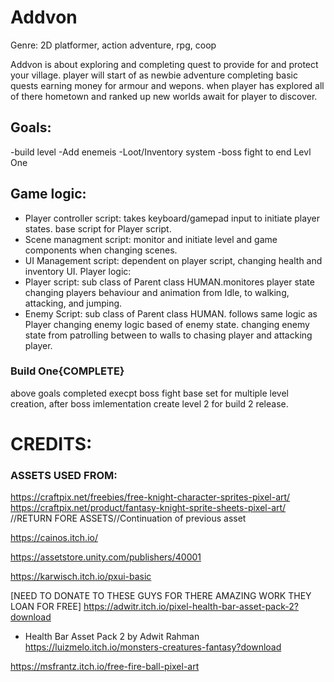 # Addvon

Genre: 2D platformer, action adventure, rpg, coop

Addvon is about exploring and completing quest to provide for and protect your village. player will start of as newbie adventure completing basic quests earning money for armour and wepons. when player has explored all of there hometown and ranked up new worlds await for player to discover.

## Goals:
-build level
-Add enemeis
-Loot/Inventory system
-boss fight to end Levl One


## Game logic:
- Player controller script: takes keyboard/gamepad input to initiate player states. base script for Player script.
- Scene managment script: monitor and initiate level and game components when changing scenes.
- UI Management script: dependent on player script, changing health and inventory UI.
Player logic:
- Player script: sub class of Parent class HUMAN.monitores player state changing players behaviour and animation from Idle, to walking, attacking, and jumping.
- Enemy Script: sub class of Parent class HUMAN. follows same logic as Player changing enemy logic based of 
enemy state. changing enemy state from patrolling between to walls to chasing player and attacking player.

### Build One{COMPLETE}
above goals completed execpt boss fight
base set for multiple level creation, after boss imlementation create level 2 for build 2 release.


# CREDITS:
### ASSETS USED FROM:

https://craftpix.net/freebies/free-knight-character-sprites-pixel-art/
https://craftpix.net/product/fantasy-knight-sprite-sheets-pixel-art/   //RETURN FORE ASSETS//Continuation of previous asset

https://cainos.itch.io/

https://assetstore.unity.com/publishers/40001

https://karwisch.itch.io/pxui-basic

[NEED TO DONATE TO THESE GUYS FOR THERE AMAZING WORK THEY LOAN FOR FREE]
https://adwitr.itch.io/pixel-health-bar-asset-pack-2?download 
- Health Bar Asset Pack 2 by Adwit Rahman
https://luizmelo.itch.io/monsters-creatures-fantasy?download

https://msfrantz.itch.io/free-fire-ball-pixel-art
